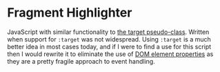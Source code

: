 # Fragment Highlighter

JavaScript with similar functionality to [the target pseudo-class][1].
Written when support for `:target` was not widespread. Using `:target`
is a much better idea in most cases today, and if I were to find a 
use for this script then I would rewrite it to eliminate the use of
[DOM element properties][2] as they are a pretty fragile approach to
event handling.

[1]: http://www.w3.org/TR/selectors/#target-pseudo
[2]: https://developer.mozilla.org/en-US/docs/DOM/event